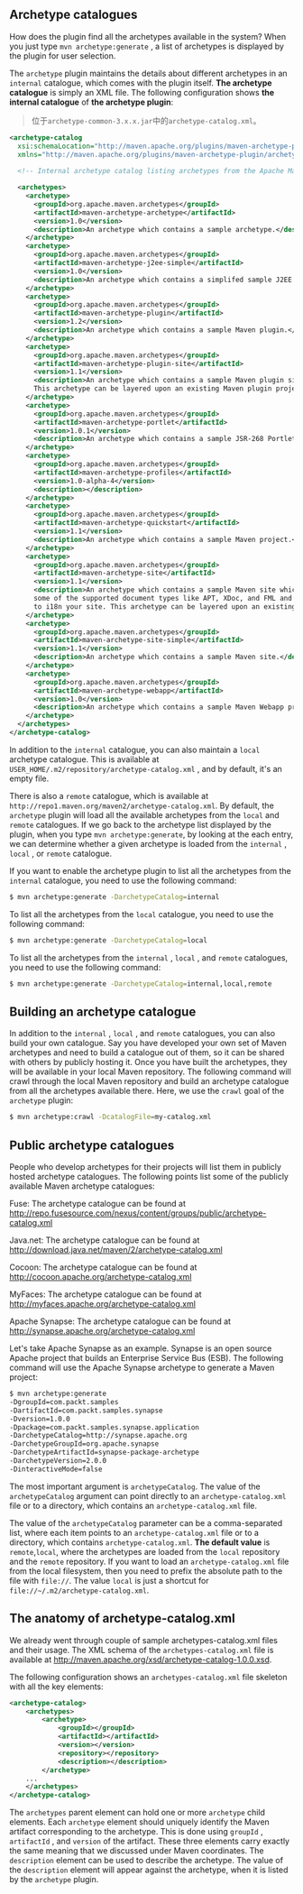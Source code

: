 
## Archetype catalogues

How does the plugin find all the archetypes available in the system? When you just type `mvn archetype:generate` , a list of archetypes is displayed by the plugin for user selection.

The `archetype` plugin maintains the details about different archetypes in an `internal` catalogue, which comes with the plugin itself. **The archetype catalogue** is simply an XML file. The following configuration shows **the internal catalogue** of **the archetype plugin**:

> 位于`archetype-common-3.x.x.jar`中的`archetype-catalog.xml`。

```xml
<archetype-catalog
  xsi:schemaLocation="http://maven.apache.org/plugins/maven-archetype-plugin/archetype-catalog/1.0.0 http://maven.apache.org/xsd/archetype-catalog-1.0.0.xsd"
  xmlns="http://maven.apache.org/plugins/maven-archetype-plugin/archetype-catalog/1.0.0" xmlns:xsi="http://www.w3.org/2001/XMLSchema-instance">
    
  <!-- Internal archetype catalog listing archetypes from the Apache Maven project. -->

  <archetypes>
    <archetype>
      <groupId>org.apache.maven.archetypes</groupId>
      <artifactId>maven-archetype-archetype</artifactId>
      <version>1.0</version>
      <description>An archetype which contains a sample archetype.</description>
    </archetype>
    <archetype>
      <groupId>org.apache.maven.archetypes</groupId>
      <artifactId>maven-archetype-j2ee-simple</artifactId>
      <version>1.0</version>
      <description>An archetype which contains a simplifed sample J2EE application.</description>
    </archetype>
    <archetype>
      <groupId>org.apache.maven.archetypes</groupId>
      <artifactId>maven-archetype-plugin</artifactId>
      <version>1.2</version>
      <description>An archetype which contains a sample Maven plugin.</description>
    </archetype>
    <archetype>
      <groupId>org.apache.maven.archetypes</groupId>
      <artifactId>maven-archetype-plugin-site</artifactId>
      <version>1.1</version>
      <description>An archetype which contains a sample Maven plugin site.
      This archetype can be layered upon an existing Maven plugin project.</description>
    </archetype>
    <archetype>
      <groupId>org.apache.maven.archetypes</groupId>
      <artifactId>maven-archetype-portlet</artifactId>
      <version>1.0.1</version>
      <description>An archetype which contains a sample JSR-268 Portlet.</description>
    </archetype>
    <archetype>
      <groupId>org.apache.maven.archetypes</groupId>
      <artifactId>maven-archetype-profiles</artifactId>
      <version>1.0-alpha-4</version>
      <description></description>
    </archetype>
    <archetype>
      <groupId>org.apache.maven.archetypes</groupId>
      <artifactId>maven-archetype-quickstart</artifactId>
      <version>1.1</version>
      <description>An archetype which contains a sample Maven project.</description>
    </archetype>
    <archetype>
      <groupId>org.apache.maven.archetypes</groupId>
      <artifactId>maven-archetype-site</artifactId>
      <version>1.1</version>
      <description>An archetype which contains a sample Maven site which demonstrates
      some of the supported document types like APT, XDoc, and FML and demonstrates how
      to i18n your site. This archetype can be layered upon an existing Maven project.</description>
    </archetype>
    <archetype>
      <groupId>org.apache.maven.archetypes</groupId>
      <artifactId>maven-archetype-site-simple</artifactId>
      <version>1.1</version>
      <description>An archetype which contains a sample Maven site.</description>
    </archetype>
    <archetype>
      <groupId>org.apache.maven.archetypes</groupId>
      <artifactId>maven-archetype-webapp</artifactId>
      <version>1.0</version>
      <description>An archetype which contains a sample Maven Webapp project.</description>
    </archetype>
  </archetypes>
</archetype-catalog>
```

In addition to the `internal` catalogue, you can also maintain a `local` archetype catalogue. This is available at `USER_HOME/.m2/repository/archetype-catalog.xml` , and by default, it's an empty file.

There is also a `remote` catalogue, which is available at `http://repo1.maven.org/maven2/archetype-catalog.xml`. By default, the `archetype` plugin will load all the available archetypes from the `local` and `remote` catalogues. If we go back to the archetype list displayed by the plugin, when you type `mvn archetype:generate`, by looking at the each entry, we can determine whether a given archetype is loaded from the `internal` , `local` , or `remote` catalogue.

If you want to enable the archetype plugin to list all the archetypes from the `internal` catalogue, you need to use the following command:

```bash
$ mvn archetype:generate -DarchetypeCatalog=internal
```

To list all the archetypes from the `local` catalogue, you need to use the following command:

```bash
$ mvn archetype:generate -DarchetypeCatalog=local
```

To list all the archetypes from the `internal` , `local` , and `remote` catalogues, you need to use the following command:

```bash
$ mvn archetype:generate -DarchetypeCatalog=internal,local,remote
```

## Building an archetype catalogue

In addition to the `internal` , `local` , and `remote` catalogues, you can also build your own catalogue. Say you have developed your own set of Maven archetypes and need to build a catalogue out of them, so it can be shared with others by publicly hosting it. Once you have built the archetypes, they will be available in your local Maven repository. The following command will crawl through the local Maven repository and build an archetype catalogue from all the archetypes available there. Here, we use the `crawl` goal of the `archetype` plugin:

```bash
$ mvn archetype:crawl -DcatalogFile=my-catalog.xml
```

## Public archetype catalogues

People who develop archetypes for their projects will list them in publicly hosted archetype catalogues. The following points list some of the publicly available Maven archetype catalogues:

Fuse: The archetype catalogue can be found at http://repo.fusesource.com/nexus/content/groups/public/archetype-catalog.xml

Java.net: The archetype catalogue can be found at http://download.java.net/maven/2/archetype-catalog.xml

Cocoon: The archetype catalogue can be found at http://cocoon.apache.org/archetype-catalog.xml

MyFaces: The archetype catalogue can be found at http://myfaces.apache.org/archetype-catalog.xml

Apache Synapse: The archetype catalogue can be found at http://synapse.apache.org/archetype-catalog.xml

Let's take Apache Synapse as an example. Synapse is an open source Apache project that builds an Enterprise Service Bus (ESB). The following command will use the Apache Synapse archetype to generate a Maven project:

```bash
$ mvn archetype:generate
-DgroupId=com.packt.samples
-DartifactId=com.packt.samples.synapse
-Dversion=1.0.0
-Dpackage=com.packt.samples.synapse.application
-DarchetypeCatalog=http://synapse.apache.org
-DarchetypeGroupId=org.apache.synapse
-DarchetypeArtifactId=synapse-package-archetype
-DarchetypeVersion=2.0.0
-DinteractiveMode=false
```

The most important argument is `archetypeCatalog`. The value of the `archetypeCatalog` argument can point directly to an `archetype-catalog.xml` file or to a directory, which contains an `archetype-catalog.xml` file.

The value of the `archetypeCatalog` parameter can be a comma-separated list, where each item points to an `archetype-catalog.xml` file or to a directory, which contains `archetype-catalog.xml`. **The default value** is `remote`,`local`, where the archetypes are loaded from the `local` repository and the `remote` repository. If you want to load an `archetype-catalog.xml` file from the local filesystem, then you need to prefix the absolute path to the file with `file://`. The value `local` is just a shortcut for `file://~/.m2/archetype-catalog.xml`.


## The anatomy of archetype-catalog.xml

We already went through couple of sample archetypes-catalog.xml files and their usage. The XML schema of the `archetypes-catalog.xml` file is available at http://maven.apache.org/xsd/archetype-catalog-1.0.0.xsd.

The following configuration shows an `archetypes-catalog.xml` file skeleton with all the key elements:

```xml
<archetype-catalog>
    <archetypes>
        <archetype>
            <groupId></groupId>
            <artifactId></artifactId>
            <version></version>
            <repository></repository>
            <description></description>
        </archetype>
    ...
    </archetypes>
</archetype-catalog>
```

The `archetypes` parent element can hold one or more `archetype` child elements. Each `archetype` element should uniquely identify the Maven artifact corresponding to the archetype. This is done using `groupId` , `artifactId` , and `version` of the artifact. These three elements carry exactly the same meaning that we discussed under Maven coordinates. The `description` element can be used to describe the archetype. The value of the `description` element will appear against the archetype, when it is listed by the `archetype` plugin.




